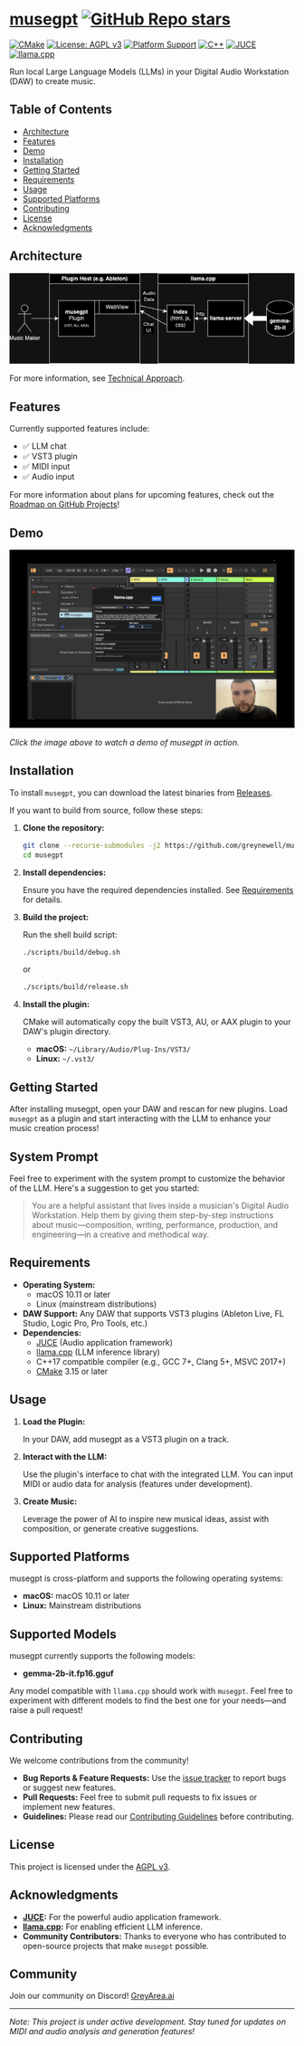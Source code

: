 # [musegpt](https://github.com/greynewell/musegpt) [![GitHub Repo stars](https://img.shields.io/github/stars/greynewell/musegpt)](https://github.com/greynewell/musegpt/stargazers)

[![CMake](https://github.com/greynewell/musegpt/actions/workflows/cmake.yml/badge.svg?branch=main)](https://github.com/greynewell/musegpt/actions/workflows/cmake.yml) [![License: AGPL v3](https://img.shields.io/badge/License-AGPL%20v3-blue.svg)](https://www.gnu.org/licenses/agpl-3.0) [![Platform Support](https://img.shields.io/badge/platform-macOS%20%7C%20Linux-blue)](#supported-platforms) [![C++](https://img.shields.io/badge/c++-17-%2300599C.svg?logo=c%2B%2B&logoColor=white)](https://isocpp.org/) [![JUCE](https://img.shields.io/badge/JUCE-8-8DC63F&logo=juce&logoColor=white)](https://juce.com/) [![llama.cpp](https://img.shields.io/badge/llama.cpp-feff4aa-violet&logoColor=white)](https://github.com/ggerganov/llama.cpp/commit/feff4aa8461da7c432d144c11da4802e41fef3cf)

Run local Large Language Models (LLMs) in your Digital Audio Workstation (DAW) to create music.

## Table of Contents

- [Architecture](#architecture)
- [Features](#features)
- [Demo](#demo)
- [Installation](#installation)
- [Getting Started](#getting-started)
- [Requirements](#requirements)
- [Usage](#usage)
- [Supported Platforms](#supported-platforms)
- [Contributing](#contributing)
- [License](#license)
- [Acknowledgments](#acknowledgments)

## Architecture

![Architecture Diagram](assets/musegpt.drawio.png)

For more information, see [Technical Approach](https://musegpt.org/technical_approach.html).

## Features

Currently supported features include:

- ✅ LLM chat
- ✅ VST3 plugin
- ✅ MIDI input
- ✅ Audio input

For more information about plans for upcoming features, check out the [Roadmap on GitHub Projects](https://github.com/users/greynewell/projects/1)!

## Demo

[![musegpt Demo](assets/demo-thumbnail.png)](https://x.com/greynewell/status/1834805775686156534)

*Click the image above to watch a demo of musegpt in action.*

## Installation

To install `musegpt`, you can download the latest binaries from [Releases](https://github.com/greynewell/musegpt/releases).

If you want to build from source, follow these steps:

1. **Clone the repository:**

   ```bash
   git clone --recurse-submodules -j2 https://github.com/greynewell/musegpt.git
   cd musegpt
   ```

2. **Install dependencies:**

   Ensure you have the required dependencies installed. See [Requirements](#requirements) for details.

3. **Build the project:**

     Run the shell build script:

     ```bash
     ./scripts/build/debug.sh
     ```

     or

     ```bash
     ./scripts/build/release.sh
     ```

4. **Install the plugin:**

   CMake will automatically copy the built VST3, AU, or AAX plugin to your DAW's plugin directory.

   - **macOS:** `~/Library/Audio/Plug-Ins/VST3/`
   - **Linux:** `~/.vst3/`

## Getting Started

After installing musegpt, open your DAW and rescan for new plugins. Load `musegpt` as a plugin and start interacting with the LLM to enhance your music creation process!

## System Prompt

Feel free to experiment with the system prompt to customize the behavior of the LLM. Here's a suggestion to get you started:

> You are a helpful assistant that lives inside a musician's Digital Audio Workstation. Help them by giving them step-by-step instructions about music—composition, writing, performance, production, and engineering—in a creative and methodical way.

## Requirements

- **Operating System:**
  - macOS 10.11 or later
  - Linux (mainstream distributions)
- **DAW Support:** Any DAW that supports VST3 plugins (Ableton Live, FL Studio, Logic Pro, Pro Tools, etc.)
- **Dependencies:**
  - [JUCE](https://juce.com/) (Audio application framework)
  - [llama.cpp](https://github.com/ggerganov/llama.cpp) (LLM inference library)
  - C++17 compatible compiler (e.g., GCC 7+, Clang 5+, MSVC 2017+)
  - [CMake](https://cmake.org/) 3.15 or later

## Usage

1. **Load the Plugin:**

   In your DAW, add musegpt as a VST3 plugin on a track.

2. **Interact with the LLM:**

   Use the plugin's interface to chat with the integrated LLM. You can input MIDI or audio data for analysis (features under development).

3. **Create Music:**

   Leverage the power of AI to inspire new musical ideas, assist with composition, or generate creative suggestions.

## Supported Platforms

musegpt is cross-platform and supports the following operating systems:

- **macOS:** macOS 10.11 or later
- **Linux:** Mainstream distributions

## Supported Models

musegpt currently supports the following models:

- **gemma-2b-it.fp16.gguf**

Any model compatible with `llama.cpp` should work with `musegpt`. Feel free to experiment with different models to find the best one for your needs—and raise a pull request!

## Contributing

We welcome contributions from the community!

- **Bug Reports & Feature Requests:** Use the [issue tracker](https://github.com/greynewell/musegpt/issues) to report bugs or suggest new features.
- **Pull Requests:** Feel free to submit pull requests to fix issues or implement new features.
- **Guidelines:** Please read our [Contributing Guidelines](CONTRIBUTING.md) before contributing.

## License

This project is licensed under the [AGPL v3](LICENSE).

## Acknowledgments

- **[JUCE](https://juce.com/):** For the powerful audio application framework.
- **[llama.cpp](https://github.com/ggerganov/llama.cpp):** For enabling efficient LLM inference.
- **Community Contributors:** Thanks to everyone who has contributed to open-source projects that make `musegpt` possible.

## Community

Join our community on Discord! [GreyArea.ai](http://greyarea.ai)

---

*Note: This project is under active development. Stay tuned for updates on MIDI and audio analysis and generation features!*

